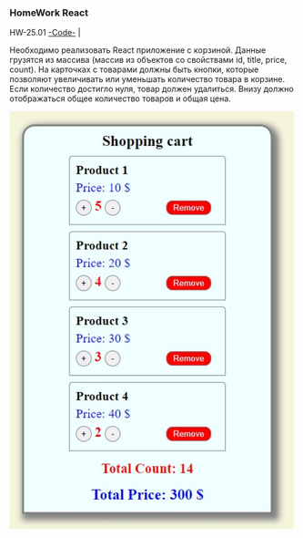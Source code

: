 ### HomeWork React

HW-25.01
[-Code-](<https://github.com/St-ton/REACT/tree/master/HomeWork/hw2501/src>) | 
<!-- [-WWW-](<>)<br/> -->

Необходимо реализовать React приложение с корзиной. Данные грузятся из массива (массив из объектов со свойствами id, title, price, count).
На карточках с товарами должны быть кнопки, которые позволяют увеличивать или уменьшать количество товара в корзине. Если количество достигло нуля, товар должен удалиться.
Внизу должно отображаться общее количество товаров и общая цена.

<p align="left"><img src="https://github.com/St-ton/REACT/blob/master/HomeWork/hw2501/hw2501.jpeg" width="500"></p>

